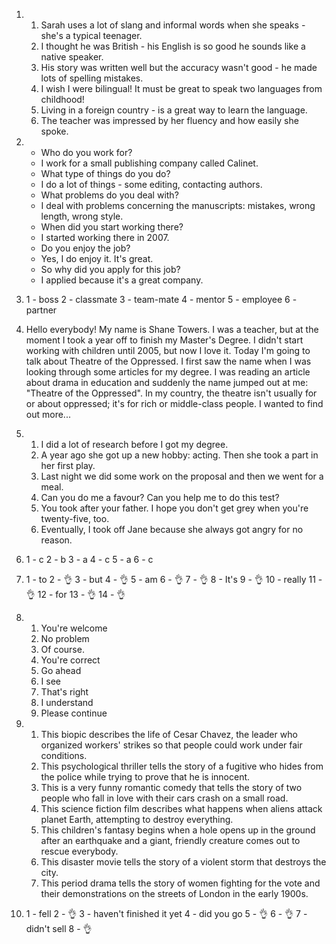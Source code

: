 1. 
    1. Sarah uses a lot of slang and informal words when she speaks - she's a typical teenager.
    2. I thought he was British - his English is so good he sounds like a native speaker.
    3. His story was written well but the accuracy wasn't good - he made lots of spelling mistakes.
    4. I wish I were bilingual! It must be great to speak two languages from childhood!
    5. Living in a foreign country - is a great way to learn the language.
    6. The teacher was impressed by her fluency and how easily she spoke.

2. 
    - Who do you work for?
    - I work for a small publishing company called Calinet.
    - What type of things do you do?
    - I do a lot of things - some editing, contacting authors.
    - What problems do you deal with?
    - I deal with problems concerning the manuscripts: mistakes, wrong length, wrong style.
    - When did you start working there?
    - I started working there in 2007.
    - Do you enjoy the job?
    - Yes, I do enjoy it. It's great.
    - So why did you apply for this job?
    - I applied because it's a great company.

3. 
    1 - boss
    2 - classmate
    3 - team-mate
    4 - mentor
    5 - employee
    6 - partner

4. 
    Hello everybody! My name is Shane Towers. I was a teacher, but at the moment I took a year off to finish my Master's Degree. I didn't start working with children until 2005, but now I love it. 
    Today I'm going to talk about Theatre of the Oppressed. I first saw the name when I was looking through some articles for my degree. I was reading an article about drama in education and suddenly the name jumped out at me: "Theatre of the Oppressed". In my country, the theatre isn't usually for or about oppressed; it's for rich or middle-class people. I wanted to find out more...

5. 
    1. I did a lot of research before I got my degree.
    2. A year ago she got up a new hobby: acting. Then she took a part in her first play.
    3. Last night we did some work on the proposal and then we went for a meal.
    4. Can you do me a favour? Can you help me to do this test?
    5. You took after your father. I hope you don't get grey when you're twenty-five, too.
    6. Eventually, I took off Jane because she always got angry for no reason.

6. 
    1 - c
    2 - b
    3 - a
    4 - c
    5 - a
    6 - c

7. 
    1 - to
    2 - 👌
    3 - but
    4 - 👌
    5 - am
    6 - 👌
    7 - 👌
    8 - It's
    9 - 👌
    10 - really
    11 - 👌
    12 - for
    13 - 👌
    14 - 👌

8. 
    1. You're welcome
    2. No problem
    3. Of course.
    4. You're correct
    5. Go ahead
    6. I see
    7. That's right
    8. I understand
    9. Please continue

9. 
    1. This biopic describes the life of Cesar Chavez, the leader who organized workers' strikes so that people could work under fair conditions.
    2. This psychological thriller tells the story of a fugitive who hides from the police while trying to prove that he is innocent.
    3. This is a very funny romantic comedy that tells the story of two people who fall in love with their cars crash on a small road.
    4. This science fiction film describes what happens when aliens attack planet Earth, attempting to destroy everything.
    5. This children's fantasy begins when a hole opens up in the ground after an earthquake and a giant, friendly creature comes out to rescue everybody.
    6. This disaster movie tells the story of a violent storm that destroys the city.
    7. This period drama tells the story of women fighting for the vote and their demonstrations on the streets of London in the early 1900s.

10. 
    1 - fell
    2 - 👌
    3 - haven't finished it yet
    4 - did you go
    5 - 👌
    6 - 👌
    7 - didn't sell
    8 - 👌